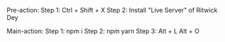 Pre-action:
    Step 1: Ctrl + Shift + X
    Step 2: Install "Live Server" of Ritwick Dey

Main-action:
    Step 1: npm i
    Step 2: npm yarn
    Step 3: Alt + L Alt + O